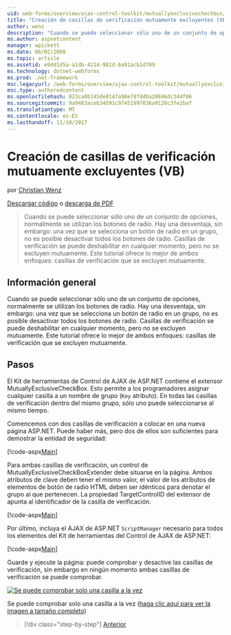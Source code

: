 ```yaml
---
uid: web-forms/overview/ajax-control-toolkit/mutuallyexclusivecheckbox/creating-mutually-exclusive-checkboxes-vb
title: "Creación de casillas de verificación mutuamente excluyentes (VB) | Documentos de Microsoft"
author: wenz
description: "Cuando se puede seleccionar sólo uno de un conjunto de opciones, normalmente se utilizan los botones de radio. Hay una desventaja, sin embargo: una vez que se selecciona un botón de radio en un grupo,..."
ms.author: aspnetcontent
manager: wpickett
ms.date: 06/02/2008
ms.topic: article
ms.assetid: e9dd1d5a-a1db-4114-981d-6a91acb1d709
ms.technology: dotnet-webforms
ms.prod: .net-framework
msc.legacyurl: /web-forms/overview/ajax-control-toolkit/mutuallyexclusivecheckbox/creating-mutually-exclusive-checkboxes-vb
msc.type: authoredcontent
ms.openlocfilehash: 023ca0b145de8147a98e78f4dba20846dc344f06
ms.sourcegitcommit: 9a9483aceb34591c97451997036a9120c3fe2baf
ms.translationtype: MT
ms.contentlocale: es-ES
ms.lasthandoff: 11/10/2017
---
```

<a name="creating-mutually-exclusive-checkboxes-vb"></a>Creación de casillas de verificación mutuamente excluyentes (VB)
====================
por [Christian Wenz](https://github.com/wenz)

[Descargar código](http://download.microsoft.com/download/9/3/f/93f8daea-bebd-4821-833b-95205389c7d0/MutuallyExclusiveCheckBox0.vb.zip) o [descarga de PDF](http://download.microsoft.com/download/b/6/a/b6ae89ee-df69-4c87-9bfb-ad1eb2b23373/mutuallyexclusivecheckbox0VB.pdf)

> Cuando se puede seleccionar sólo uno de un conjunto de opciones, normalmente se utilizan los botones de radio. Hay una desventaja, sin embargo: una vez que se selecciona un botón de radio en un grupo, no es posible desactivar todos los botones de radio. Casillas de verificación se puede deshabilitar en cualquier momento, pero no se excluyen mutuamente. Este tutorial ofrece lo mejor de ambos enfoques: casillas de verificación que se excluyen mutuamente.


## <a name="overview"></a>Información general

Cuando se puede seleccionar sólo uno de un conjunto de opciones, normalmente se utilizan los botones de radio. Hay una desventaja, sin embargo: una vez que se selecciona un botón de radio en un grupo, no es posible desactivar todos los botones de radio. Casillas de verificación se puede deshabilitar en cualquier momento, pero no se excluyen mutuamente. Este tutorial ofrece lo mejor de ambos enfoques: casillas de verificación que se excluyen mutuamente.

## <a name="steps"></a>Pasos

El Kit de herramientas de Control de AJAX de ASP.NET contiene el extensor MutuallyExclusiveCheckBox. Esto permite a los programadores asignar cualquier casilla a un nombre de grupo (`Key` atributo). En todas las casillas de verificación dentro del mismo grupo, sólo uno puede seleccionarse al mismo tiempo.

Comencemos con dos casillas de verificación a colocar en una nueva página ASP.NET. Puede haber más, pero dos de ellos son suficientes para demostrar la entidad de seguridad:

[!code-aspx[Main](creating-mutually-exclusive-checkboxes-vb/samples/sample1.aspx)]

Para ambas casillas de verificación, un control de MutuallyExclusiveCheckBoxExtender debe situarse en la página. Ambos atributos de clave deben tener el mismo valor, el valor de los atributos de elementos de botón de radio HTML deben ser idénticos para denotar el grupo al que pertenecen. La propiedad TargetControlID del extensor de apunta al identificador de la casilla de verificación.

[!code-aspx[Main](creating-mutually-exclusive-checkboxes-vb/samples/sample2.aspx)]

Por último, incluya el AJAX de ASP.NET `ScriptManager` necesario para todos los elementos del Kit de herramientas del Control de AJAX de ASP.NET:

[!code-aspx[Main](creating-mutually-exclusive-checkboxes-vb/samples/sample3.aspx)]

Guarde y ejecute la página: puede comprobar y desactive las casillas de verificación, sin embargo en ningún momento ambas casillas de verificación se puede comprobar.


[![Se puede comprobar solo una casilla a la vez](creating-mutually-exclusive-checkboxes-vb/_static/image2.png)](creating-mutually-exclusive-checkboxes-vb/_static/image1.png)

Se puede comprobar solo una casilla a la vez ([haga clic aquí para ver la imagen a tamaño completo](creating-mutually-exclusive-checkboxes-vb/_static/image3.png))

>[!div class="step-by-step"]
[Anterior](creating-mutually-exclusive-checkboxes-cs.md)
